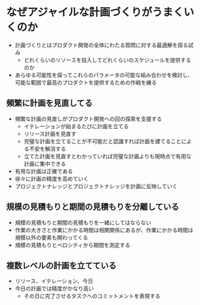 # なぜアジャイルな計画づくりがうまくいくのか

- 計画づくりとはプロダクト開発の全体にわたる質問に対する最適解を探る試み
    - どれくらいのリソースを投入してどれくらいのスケジュールを提供するのか
- あらゆる可能性を探ってこれらのパラメータの可能な組み合わせを検討し、可能な範囲で最高のプロダクトを提供するための作戦を練る

## 頻繁に計画を見直してる

- 頻繁な計画の見直しがプロダクト開発への回の探索を支援する
    - イテレーションが始まるたびに計画を立てる
    - リリース計画を見直す
    - 完璧な計画を立てることが不可能だと認識すれば計画を建てることによる不安を解消する
    - 立てた計画を見直すとわかっていれば完璧な計画よりも現時点で有用な計画に集中できる
- 有用な計画は正確である
- 徐々に計画の精度を高めていく
- プロジェクトナレッジとプロジェクトナレッジを計画に反映していく

## 規模の見積もりと期間の見積もりを分離している

- 規模の見積もりと期間の見積もりを一緒にしてはならない
- 作業の大きさと作業にかかる時間は相関関係にあるが、作業にかかる時間は規模以外の要素も関わってくる
- 規模の見積もりとベロシティから期間を測定する

## 複数レベルの計画を立てている

- リリース、イテレーション、今日
- 今日の計画では精度がかなり高い
    - その日に完了させるタスクへのコミットメントを表現する
